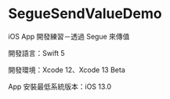 # SegueSendValueDemo

iOS App 開發練習－透過 Segue 來傳值

開發語言：Swift 5

開發環境：Xcode 12、Xcode 13 Beta

App 安裝最低系統版本：iOS 13.0
